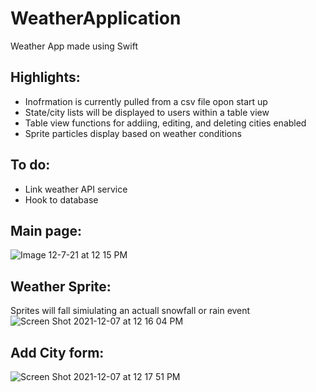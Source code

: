 # WeatherApplication
Weather App made using Swift

## Highlights:
- Inofrmation is currently pulled from a csv file opon start up
- State/city lists will be displayed to users within a table view
- Table view functions for addiing, editing, and deleting cities enabled
- Sprite particles display based on weather conditions

## To do:
- Link weather API service
- Hook to database

## Main page:
![Image 12-7-21 at 12 15 PM](https://user-images.githubusercontent.com/66742430/145079531-3134baf3-5fbd-4680-b39a-0443f8148ab1.JPG)

## Weather Sprite:
Sprites will fall simiulating an actuall snowfall or rain event
![Screen Shot 2021-12-07 at 12 16 04 PM](https://user-images.githubusercontent.com/66742430/145079579-65baf478-c8f5-4a89-942e-3fe861a793d3.PNG)

## Add City form:
![Screen Shot 2021-12-07 at 12 17 51 PM](https://user-images.githubusercontent.com/66742430/145079635-c9e5ad16-143c-40ef-8423-c4167d894e48.PNG)
